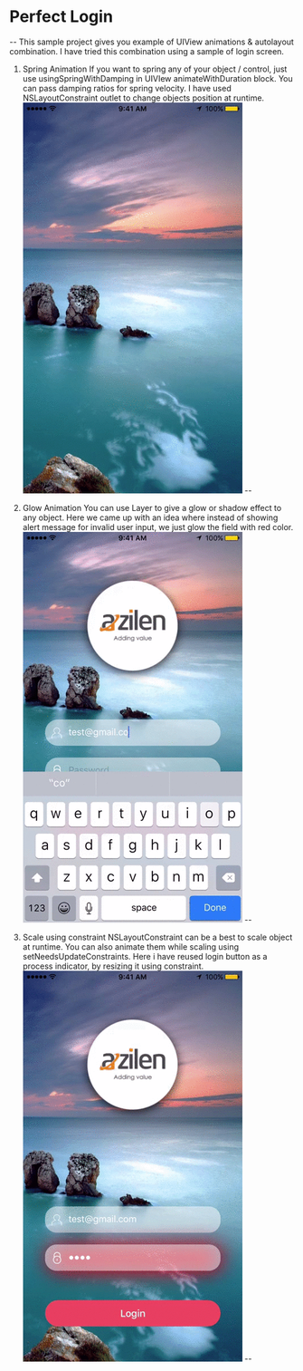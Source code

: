 # Perfect Login
--
This sample project gives you example of UIView animations & autolayout combination. I have tried this combination using a sample of login screen.

1. Spring Animation
If you want to spring any of your object / control, just use usingSpringWithDamping in UIVIew animateWithDuration block. You can pass damping ratios for spring velocity. I have used NSLayoutConstraint outlet to change objects position at runtime.
![alt tag](https://github.com/Azilen/Perfect-Login/blob/master/Videos/Perfect_Login_1.gif)
--

2. Glow Animation
You can use Layer to give a glow or shadow effect to any object. Here we came up with an idea where instead of showing alert message for invalid user input, we just glow the field with red color.
![alt tag](https://github.com/Azilen/Perfect-Login/blob/master/Videos/Perfect_Login_2.gif)
--

3. Scale using constraint
NSLayoutConstraint can be a best to scale object at runtime. You can also animate them while scaling using setNeedsUpdateConstraints. Here i have reused login button as a process indicator, by resizing it using constraint.
![alt tag](https://github.com/Azilen/Perfect-Login/blob/master/Videos/Perfect_Login_3.gif)
--
